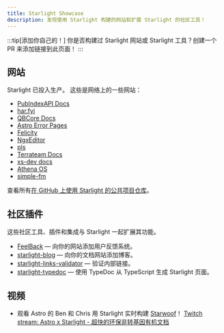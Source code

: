 ```yaml
---
title: Starlight Showcase
description: 发现使用 Starlight 构建的网站和扩展 Starlight 的社区工具！
---
```


:::tip[添加你自己的！]
你是否构建过 Starlight 网站或 Starlight 工具？创建一个 PR 来添加链接到此页面！
:::

## 网站

Starlight 已投入生产。 这些是网络上的一些网站：

- [PubIndexAPI Docs](https://docs.pubindexapi.com/)
- [har.fyi](https://har.fyi/)
- [QBCore Docs](https://brycerussell.github.io/qbcore-docs/)
- [Astro Error Pages](https://astro-error-page-documentation.vercel.app/)
- [Felicity](https://felicity.pages.dev/)
- [NgxEditor](https://sibiraj-s.github.io/ngx-editor/)
- [pls](https://dhruvkb.github.io/pls)
- [Terrateam Docs](https://terrateam.io/docs)
- [xs-dev docs](https://xs-dev.js.org)
- [Athena OS](https://www.athenaos.org)
- [simple-fm](https://simple.arciniega.one)

查看所有[在 GitHub 上使用 Starlight 的公共项目仓库](https://github.com/withastro/starlight/network/dependents)。

## 社区插件

这些社区工具、插件和集成与 Starlight 一起扩展其功能。

- [FeelBack](https://www.feelback.dev/blog/new-astro-starlight-integration/) — 向你的网站添加用户反馈系统。
- [starlight-blog](https://github.com/HiDeoo/starlight-blog) — 向你的文档网站添加博客。
- [starlight-links-validator](https://github.com/HiDeoo/starlight-links-validator) — 验证内部链接。
- [starlight-typedoc](https://github.com/HiDeoo/starlight-typedoc) — 使用 TypeDoc 从 TypeScript 生成 Starlight 页面。

## 视频

- 观看 Astro 的 Ben 和 Chris 用 Starlight 实时构建 [Starwoof](https://starwoof.vercel.app/)！ [Twitch stream: Astro x Starlight - 超快的环保非转基因有机文档](https://www.twitch.tv/videos/1841159960)

